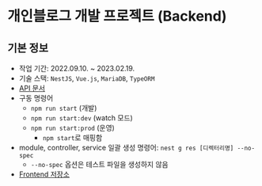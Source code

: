 # 개인블로그 개발 프로젝트 (Backend)

## 기본 정보

- 작업 기간: 2022.09.10. ~ 2023.02.19.
- 기술 스택: `NestJS`, `Vue.js`, `MariaDB`, `TypeORM`
- [API 문서](http://localhost:3000/api-docs)
- 구동 명령어
  - ```npm run start``` (개발)
  - ```npm run start:dev``` (watch 모드)
  - ```npm run start:prod``` (운영)
    - ```npm start```로 매핑함
- module, controller, service 일괄 생성 명령어: ```nest g res [디렉터리명] --no-spec```
  - ```--no-spec``` 옵션은 테스트 파일을 생성하지 않음
- [Frontend 저장소](https://github.com/selosele/selosele2-frontend)

